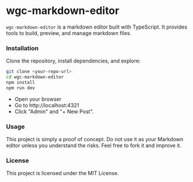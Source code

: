 # wgc-markdown-editor

`wgc-markdown-editor` is a markdown editor built with TypeScript. It provides tools to build, preview, and manage markdown files.

### Installation

Clone the repository, install dependencies, and explore:

```bash
git clone <your-repo-url>
cd wgc-markdown-editor
npm install
npm run dev
````
- Open your browser
- Go to http://localhost:4321
- Click "Admin" and "+ New Post".

### Usage

This project is simply a proof of concept. Do not use it as your Markdown editor unless you understand the risks. Feel free to fork it and improve it.


### License

This project is licensed under the MIT License.

```
